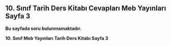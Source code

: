 ## 10. Sınıf Tarih Ders Kitabı Cevapları Meb Yayınları Sayfa 3

**Bu sayfada soru bulunmamaktadır.**

**10. Sınıf Meb Yayınları Tarih Ders Kitabı Sayfa 3**